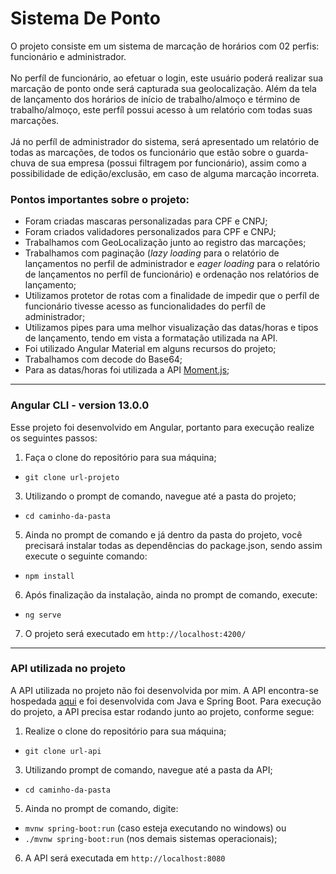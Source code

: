 # Sistema De Ponto
O projeto consiste em um sistema de marcação de horários com 02 perfis: funcionário e administrador.<br/>
<br/>
No perfíl de funcionário, ao efetuar o login, este usuário poderá realizar sua marcação de ponto onde será capturada sua geolocalização. Além da tela de lançamento dos horários de início de trabalho/almoço e término de trabalho/almoço, este perfíl possui acesso à um relatório com todas suas marcações.<br/>
<br/>
Já no perfíl de administrador do sistema, será apresentado um relatório de todas as marcações, de todos os funcionário que estão sobre o guarda-chuva de sua empresa (possui filtragem por funcionário), assim como a possibilidade de edição/exclusão, em caso de alguma marcação incorreta.

### Pontos importantes sobre o projeto:
* Foram criadas mascaras personalizadas para CPF e CNPJ;
* Foram criados validadores personalizados para CPF e CNPJ;
* Trabalhamos com GeoLocalização junto ao registro das marcações;
* Trabalhamos com paginação (*lazy loading* para o relatório de lançamentos no perfil de administrador e *eager loading* para o relatório de lançamentos no perfíl de funcionário) e ordenação nos relatórios de lançamento;
* Utilizamos protetor de rotas com a finalidade de impedir que o perfíl de funcionário tivesse acesso as funcionalidades do perfíl de administrador;
* Utilizamos pipes para uma melhor visualização das datas/horas e tipos de lançamento, tendo em vista a formatação utilizada na API.
* Foi utilizado Angular Material em alguns recursos do projeto;
* Trabalhamos com decode do Base64;
* Para as datas/horas foi utilizada a API [Moment.js](https://momentjs.com/docs/);

__________________________________________________________________________________________________________

### Angular CLI - version 13.0.0
Esse projeto foi desenvolvido em Angular, portanto para execução realize os seguintes passos:

1. Faça o clone do repositório para sua máquina;
* `git clone url-projeto`
3. Utilizando o prompt de comando, navegue até a pasta do projeto;
* `cd caminho-da-pasta`
5. Ainda no prompt de comando e já dentro da pasta do projeto, você precisará instalar todas as dependências do package.json, sendo assim execute o seguinte comando:
* `npm install`
6. Após finalização da instalação, ainda no prompt de comando, execute:
* `ng serve`
7. O projeto será executado em `http://localhost:4200/`

________________________________________________________________________________________________________________

### API utilizada no projeto
A API utilizada no projeto não foi desenvolvida por mim. A API encontra-se hospedada [aqui](https://github.com/m4rciosouza/ponto-inteligente-api-curso-angular-v2) e foi desenvolvida com Java e Spring Boot. Para execução do projeto, a API precisa estar rodando junto ao projeto, conforme segue:

1. Realize o clone do repositório para sua máquina;
* `git clone url-api`
3. Utilizando prompt de comando, navegue até a pasta da API;
* `cd caminho-da-pasta`
5. Ainda no prompt de comando, digite:
* `mvnw spring-boot:run` (caso esteja executando no windows) ou
* `./mvnw spring-boot:run` (nos demais sistemas operacionais);
6. A API será executada em `http://localhost:8080`
